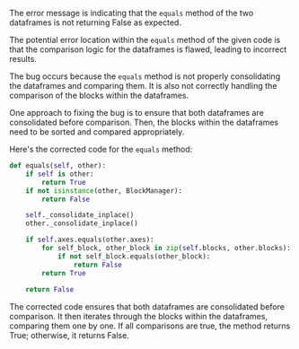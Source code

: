 The error message is indicating that the `equals` method of the two dataframes is not returning False as expected.

The potential error location within the `equals` method of the given code is that the comparison logic for the dataframes is flawed, leading to incorrect results.

The bug occurs because the `equals` method is not properly consolidating the dataframes and comparing them. It is also not correctly handling the comparison of the blocks within the dataframes.

One approach to fixing the bug is to ensure that both dataframes are consolidated before comparison. Then, the blocks within the dataframes need to be sorted and compared appropriately.

Here's the corrected code for the `equals` method:

```python
def equals(self, other):
    if self is other:
        return True
    if not isinstance(other, BlockManager):
        return False

    self._consolidate_inplace()
    other._consolidate_inplace()

    if self.axes.equals(other.axes):
        for self_block, other_block in zip(self.blocks, other.blocks):
            if not self_block.equals(other_block):
                return False
        return True
        
    return False
```

The corrected code ensures that both dataframes are consolidated before comparison. It then iterates through the blocks within the dataframes, comparing them one by one. If all comparisons are true, the method returns True; otherwise, it returns False.
